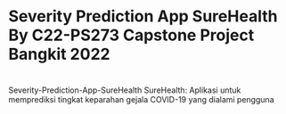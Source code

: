 # Severity Prediction App SureHealth By C22-PS273 Capstone Project Bangkit 2022 #



#
Severity-Prediction-App-SureHealth
SureHealth: Aplikasi untuk memprediksi tingkat keparahan gejala COVID-19 yang dialami pengguna
